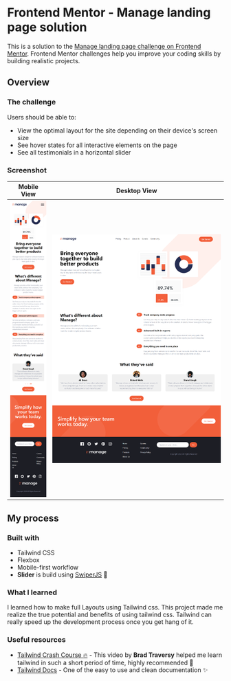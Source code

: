 # Frontend Mentor - Manage landing page solution

This is a solution to the [Manage landing page challenge on Frontend Mentor](https://www.frontendmentor.io/challenges/manage-landing-page-SLXqC6P5). Frontend Mentor challenges help you improve your coding skills by building realistic projects.

## Overview

### The challenge

Users should be able to:

- View the optimal layout for the site depending on their device's screen size
- See hover states for all interactive elements on the page
- See all testimonials in a horizontal slider

### Screenshot

|       Mobile View        |       Desktop View        |
| :----------------------: | :-----------------------: |
| ![](./images/mobile.png) | ![](./images/desktop.png) |

## My process

### Built with

- Tailwind CSS
- Flexbox
- Mobile-first workflow
- **Slider** is build using [SwiperJS](https://swiperjs.com/) 🙌

### What I learned

I learned how to make full Layouts using Tailwind css. This project made me realize the true potential and benefits of using tailwind css. Tailwind can really speed up the development process once you get hang of it.

### Useful resources

- [Tailwind Crash Course 🔥](https://www.youtube.com/watch?v=dFgzHOX84xQ&t=3631s) - This video by **Brad Traversy** helped me learn tailwind in such a short period of time, highly recommended 🚀
- [Tailwind Docs](https://tailwindcss.com/docs/installation) - One of the easy to use and clean documentation ✨
